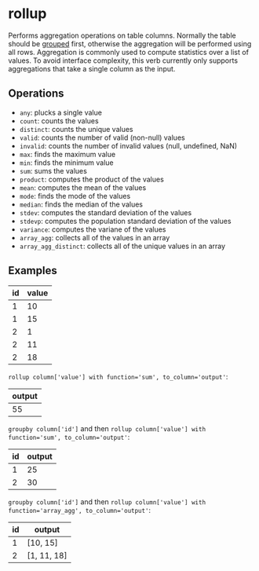 # rollup

Performs aggregation operations on table columns. Normally the table should be [grouped](./groupby.md) first, otherwise the aggregation will be performed using all rows. Aggregation is commonly used to compute statistics over a list of values. To avoid interface complexity, this verb currently only supports aggregations that take a single column as the input.

## Operations

- `any`: plucks a single value
- `count`: counts the values
- `distinct`: counts the unique values
- `valid`: counts the number of valid (non-null) values
- `invalid`: counts the number of invalid values (null, undefined, NaN)
- `max`: finds the maximum value
- `min`: finds the minimum value
- `sum`: sums the values
- `product`: computes the product of the values
- `mean`: computes the mean of the values
- `mode`: finds the mode of the values
- `median`: finds the median of the values
- `stdev`: computes the standard deviation of the values
- `stdevp`: computes the population standard deviation of the values
- `variance`: computes the variane of the values
- `array_agg`: collects all of the values in an array
- `array_agg_distinct`: collects all of the unique values in an array

## Examples

| id  | value |
| --- | ----- |
| 1   | 10    |
| 1   | 15    |
| 2   | 1     |
| 2   | 11    |
| 2   | 18    |

`rollup column['value'] with function='sum', to_column='output'`:

| output |
| ------ |
| 55     |

`groupby column['id']` and then `rollup column['value'] with function='sum', to_column='output'`:

| id  | output |
| --- | ------ |
| 1   | 25     |
| 2   | 30     |

`groupby column['id']` and then `rollup column['value'] with function='array_agg', to_column='output'`:

| id  | output      |
| --- | ----------- |
| 1   | [10, 15]    |
| 2   | [1, 11, 18] |
